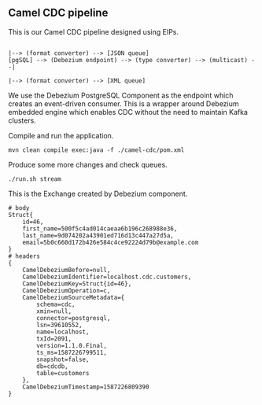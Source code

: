 ## Camel CDC pipeline

This is our Camel CDC pipeline designed using EIPs.

```
                                                                       |--> (format converter) --> [JSON queue]
[pgSQL] --> (Debezium endpoint) --> (type converter) --> (multicast) --|
                                                                       |--> (format converter) --> [XML queue]
```

We use the Debezium PostgreSQL Component as the endpoint which creates an event-driven consumer. This is a wrapper around Debezium embedded engine which enables CDC without the need to maintain Kafka clusters.

Compile and run the application.

```
mvn clean compile exec:java -f ./camel-cdc/pom.xml
```

Produce some more changes and check queues.

```
./run.sh stream
```

This is the Exchange created by Debezium component.

```
# body
Struct{
    id=46,
    first_name=500f5c4ad014caeaa6b196c268988e36,
    last_name=9d074202a43901ed716d13c447a27d5a,
    email=5b0c660d172b426e584c4ce92224d79b@example.com
}
# headers
{
    CamelDebeziumBefore=null,
    CamelDebeziumIdentifier=localhost.cdc.customers,
    CamelDebeziumKey=Struct{id=46},
    CamelDebeziumOperation=c,
    CamelDebeziumSourceMetadata={
        schema=cdc,
        xmin=null,
        connector=postgresql,
        lsn=39610552,
        name=localhost,
        txId=2091,
        version=1.1.0.Final,
        ts_ms=1587226799511,
        snapshot=false,
        db=cdcdb,
        table=customers
    },
    CamelDebeziumTimestamp=1587226809390
}
```
